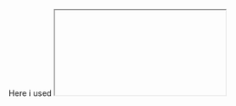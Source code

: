 Here i used <iframe> tag to display the content such as bio,youtube videos etc.
<href> tag is used to call,message in whatsapp with a content,mail,audio song,image and so on..
<video> tag is used to display the video in remote system
<details> tag is used to specifies additional details that the user can open and close on demand.
<table> tag is used to create a table using td,tr and td 